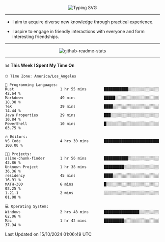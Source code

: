 <p align="center">
  <img src="https://readme-typing-svg.demolab.com?font=Fira+Code&weight=500&size=32&duration=2500&pause=1600&center=true&vCenter=true&random=false&width=1024&height=64&lines=Hi+there+%F0%9F%91%8B;I'm+delighted+you+could+make+it+here+%F0%9F%8E%89;I'm+Harry%2C+a+college+student+still+finding+my+way" alt="Typing SVG" />
</p>


---


- I aim to acquire diverse new knowledge through practical experience.

- I aspire to engage in friendly interactions with everyone and form interesting friendships.


---


<p align="center">
  <img src="https://github-readme-stats.vercel.app/api?username=Harry-Jing&show_icons=true" alt="github-readme-stats"/>
</p>


---

<!--START_SECTION:waka-->
📊 **This Week I Spent My Time On** 

```text
🕑︎ Time Zone: America/Los_Angeles

💬 Programming Languages: 
Rust                     1 hr 55 mins        ███████████░░░░░░░░░░░░░░   42.64 % 
Markdown                 49 mins             █████░░░░░░░░░░░░░░░░░░░░   18.38 % 
TeX                      39 mins             ████░░░░░░░░░░░░░░░░░░░░░   14.44 % 
Java Properties          29 mins             ███░░░░░░░░░░░░░░░░░░░░░░   10.84 % 
PowerShell               10 mins             █░░░░░░░░░░░░░░░░░░░░░░░░   03.75 % 

🔥 Editors: 
VS Code                  4 hrs 30 mins       █████████████████████████   100.00 % 

🐱‍💻 Projects: 
slime-chunk-finder       1 hr 56 mins        ███████████░░░░░░░░░░░░░░   42.86 % 
Unknown Project          1 hr 38 mins        █████████░░░░░░░░░░░░░░░░   36.36 % 
residency                45 mins             ████░░░░░░░░░░░░░░░░░░░░░   16.91 % 
MATH-300                 6 mins              █░░░░░░░░░░░░░░░░░░░░░░░░   02.25 % 
1.21.1                   2 mins              ░░░░░░░░░░░░░░░░░░░░░░░░░   01.08 % 

💻 Operating System: 
Windows                  2 hrs 48 mins       ████████████████░░░░░░░░░   62.06 % 
Mac                      1 hr 42 mins        █████████░░░░░░░░░░░░░░░░   37.94 % 
```


 Last Updated on 15/10/2024 01:06:49 UTC
<!--END_SECTION:waka-->
